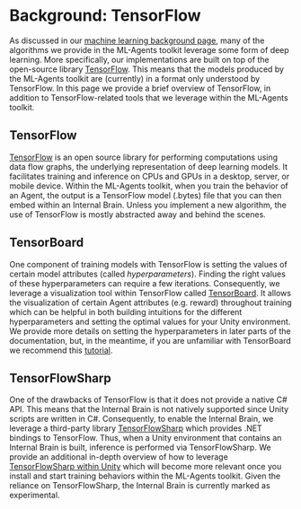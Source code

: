 # Background: TensorFlow

As discussed in our
[machine learning background page](Background-Machine-Learning.md),
many of the algorithms we provide in the
ML-Agents toolkit leverage some form of deep learning. More specifically, our
implementations are built on top of the open-source library
[TensorFlow](https://www.tensorflow.org/). This means that the models produced
by the ML-Agents toolkit are (currently) in a format only understood by
TensorFlow. In this page we provide a brief overview of TensorFlow, in addition
to TensorFlow-related tools that we leverage within the ML-Agents toolkit.

## TensorFlow

[TensorFlow](https://www.tensorflow.org/) is an open source library for
performing computations using data flow graphs, the underlying representation of
deep learning models. It facilitates training and inference on CPUs and GPUs in
a desktop, server, or mobile device. Within the ML-Agents toolkit, when you
train the behavior of an Agent, the output is a TensorFlow model (.bytes) file
that you can then embed within an Internal Brain. Unless you implement a new
algorithm, the use of TensorFlow is mostly abstracted away and behind the
scenes.

## TensorBoard

One component of training models with TensorFlow is setting the values of
certain model attributes (called _hyperparameters_). Finding the right values of
these hyperparameters can require a few iterations. Consequently, we leverage a
visualization tool within TensorFlow called
[TensorBoard](https://www.tensorflow.org/programmers_guide/summaries_and_tensorboard).
It allows the visualization of certain Agent attributes (e.g. reward) throughout
training which can be helpful in both building intuitions for the different
hyperparameters and setting the optimal values for your Unity environment. We
provide more details on setting the hyperparameters in later parts of the
documentation, but, in the meantime, if you are unfamiliar with TensorBoard we
recommend this
[tutorial](https://github.com/dandelionmane/tf-dev-summit-tensorboard-tutorial).

## TensorFlowSharp

One of the drawbacks of TensorFlow is that it does not provide a native C# API.
This means that the Internal Brain is not natively supported since Unity scripts
are written in C#. Consequently, to enable the Internal Brain, we leverage a
third-party library
[TensorFlowSharp](https://github.com/migueldeicaza/TensorFlowSharp) which
provides .NET bindings to TensorFlow. Thus, when a Unity environment that
contains an Internal Brain is built, inference is performed via TensorFlowSharp.
We provide an additional in-depth overview of how to leverage
[TensorFlowSharp within Unity](Using-TensorFlow-Sharp-in-Unity.md)
which will become more
relevant once you install and start training behaviors within the ML-Agents
toolkit. Given the reliance on TensorFlowSharp, the Internal Brain is currently
marked as experimental.
